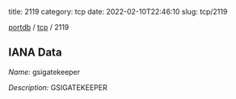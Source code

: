 title: 2119
category: tcp
date: 2022-02-10T22:46:10
slug: tcp/2119

[portdb](/) / [tcp](/category/tcp.html) / 2119


## IANA Data

_Name:_ gsigatekeeper

_Description:_ GSIGATEKEEPER

